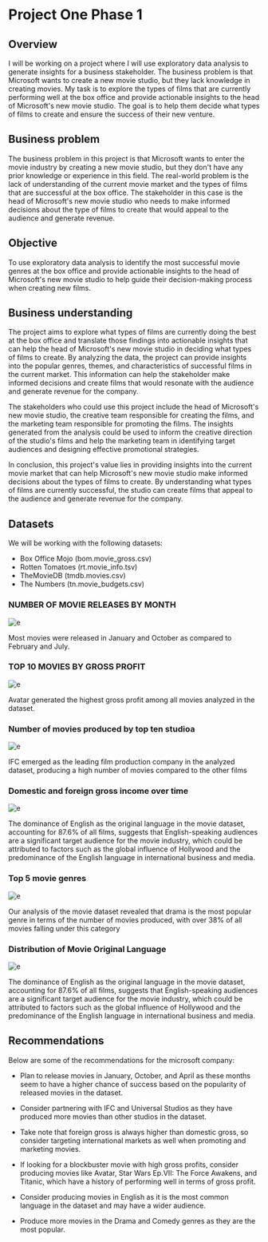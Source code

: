 # Project One Phase 1


## Overview

I will be working on a project where I will use exploratory data analysis to generate insights for a business stakeholder. The business problem is that Microsoft wants to create a new movie studio, but they lack knowledge in creating movies. My task is to explore the types of films that are currently performing well at the box office and provide actionable insights to the head of Microsoft's new movie studio. The goal is to help them decide what types of films to create and ensure the success of their new venture.

## Business problem 
The business problem in this project is that Microsoft wants to enter the movie industry by creating a new movie studio, but they don't have any prior knowledge or experience in this field. The real-world problem is the lack of understanding of the current movie market and the types of films that are successful at the box office. The stakeholder in this case is the head of Microsoft's new movie studio who needs to make informed decisions about the type of films to create that would appeal to the audience and generate revenue.

## Objective
To use exploratory data analysis to identify the most successful movie genres at the box office and provide actionable insights to the head of Microsoft's new movie studio to help guide their decision-making process when creating new films.

## Business understanding
The project aims to explore what types of films are currently doing the best at the box office and translate those findings into actionable insights that can help the head of Microsoft's new movie studio in deciding what types of films to create. By analyzing the data, the project can provide insights into the popular genres, themes, and characteristics of successful films in the current market. This information can help the stakeholder make informed decisions and create films that would resonate with the audience and generate revenue for the company.

The stakeholders who could use this project include the head of Microsoft's new movie studio, the creative team responsible for creating the films, and the marketing team responsible for promoting the films. The insights generated from the analysis could be used to inform the creative direction of the studio's films and help the marketing team in identifying target audiences and designing effective promotional strategies.

In conclusion, this project's value lies in providing insights into the current movie market that can help Microsoft's new movie studio make informed decisions about the types of films to create. By understanding what types of films are currently successful, the studio can create films that appeal to the audience and generate revenue for the company.
## Datasets
We will be working with the following datasets:

* Box Office Mojo (bom.movie_gross.csv)
* Rotten Tomatoes (rt.movie_info.tsv)
* TheMovieDB (tmdb.movies.csv)
* The Numbers (tn.movie_budgets.csv)

### NUMBER OF MOVIE RELEASES BY MONTH
![e](1.PNG)

Most movies were released in January and October as compared to February and July.

### TOP 10 MOVIES BY GROSS PROFIT
![e](2.PNG)

Avatar generated the highest gross profit among all movies analyzed in the dataset.

### Number of movies produced by top ten studioa
![e](3.PNG)

IFC emerged as the leading film production company in the analyzed dataset, producing a high number of movies compared to the other films

### Domestic and foreign gross income over time
![e](4.PNG)

The dominance of English as the original language in the movie dataset, accounting for 87.6% of all films, suggests that English-speaking audiences are a significant target audience for the movie industry, which could be attributed to factors such as the global influence of Hollywood and the predominance of the English language in international business and media.

### Top 5 movie genres
![e](5.PNG)

Our analysis of the movie dataset revealed that drama is the most popular genre in terms of the number of movies produced, with over 38% of all movies falling under this category

### Distribution of Movie Original Language
![e](6.PNG)

The dominance of English as the original language in the movie dataset, accounting for 87.6% of all films, suggests that English-speaking audiences are a significant target audience for the movie industry, which could be attributed to factors such as the global influence of Hollywood and the predominance of the English language in international business and media.


## Recommendations
Below are some of the recommendations for the microsoft company:

* Plan to release movies in January, October, and April as these months seem to have a higher chance of success based on the popularity of released movies in the dataset.

* Consider partnering with IFC and Universal Studios as they have produced more movies than other studios in the dataset.

* Take note that foreign gross is always higher than domestic gross, so consider targeting international markets as well when promoting and marketing movies.

* If looking for a blockbuster movie with high gross profits, consider producing movies like Avatar, Star Wars Ep.VII: The Force Awakens, and Titanic, which have a history of performing well in terms of gross profit.

* Consider producing movies in English as it is the most common language in the dataset and may have a wider audience.

* Produce more movies in the Drama and Comedy genres as they are the most popular.